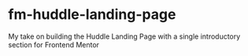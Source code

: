 # fm-huddle-landing-page
My take on building the Huddle Landing Page with a single introductory section for Frontend Mentor
